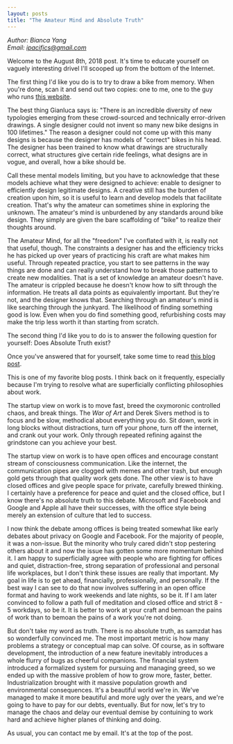 ```yaml
---
layout: posts
title: "The Amateur Mind and Absolute Truth"
---
```

*Author: Bianca Yang*<br>
*Email: <a href="mailto:ipacifics@gmail.com?subject=Hello from the XDRT Blog">ipacifics@gmail.com</a>*<br>

Welcome to the August 8th, 2018 post. It's time to educate yourself on vaguely
interesting drivel I'll scooped up from the bottom of the Internet.

The first thing I'd like you do is to try to draw a bike from memory. When
you're done, scan it and send out two copies: one to me, one to the guy who
runs [this website](http://www.gianlucagimini.it/prototypes/velocipedia.html).

The best thing Gianluca says is: "There is an incredible diversity of new
typologies emerging from these crowd-sourced and technically error-driven
drawings. A single designer could not invent so many new bike designs in 100
lifetimes." The reason a designer could not come up with this many designs
is because the designer has models of "correct" bikes in his head. The
designer has been trained to know what drawings are structurally correct, what
structures give certain ride feelings, what designs are in vogue, and overall,
how a bike should be.

Call these mental models limiting, but you have to acknowledge that these
models achieve what they were designed to achieve: enable to designer to
efficiently design legitimate designs. A creative still has the burden of
creation upon him, so it is useful to learn and develop models that facilitate
creation. That's why the amateur can sometimes shine in exploring the unknown.
The amateur's mind is unburdened by any standards around bike design. They
simply are given the bare scaffolding of "bike" to realize their thoughts
around.

The Amateur Mind, for all the "freedom" I've conflated with it, is really
not that useful, though. The constraints a designer has and the efficiency
tricks he has picked up over years of practicing his craft are what makes
him useful. Through repeated practice, you start to see patterns in the way
things are done and can really understand how to break those patterns to create
new modalities. That is a set of knowledge an amateur doesn't have. The
amateur is crippled because he doesn't know how to sift through the
information. He treats all data points as equivalently important. But they're
not, and the designer knows that. Searching through an amateur's mind is like
searching through the junkyard. The likelihood of finding something good is
low. Even when you do find something good, refurbishing costs may make the
trip less worth it than starting from scratch.


The second thing I'd like you to do is to answer the following question
for yourself: Does Absolute Truth exist?

Once you've answered that for yourself, take some time to read
[this blog post](https://samzdat.com/2018/05/31/science-cannot-count-to-red-thats-probably-fine/).

This is one of my favorite blog posts. I think back on it frequently,
especially because I'm trying to resolve what are superficially conflicting
philosophies about work.

The startup view on work is to move fast, breed the oxymoronic controlled
chaos, and break things. The _War of Art_ and Derek Sivers method is to focus
and be slow, methodical about everything you do. Sit down, work in long blocks
without distractions, turn off your phone, turn off the internet, and crank
out your work. Only through repeated refining against the grindstone can you
achieve your best.

The startup view on work is to have open offices and encourage constant stream
of consciousness communication. Like the internet, the communication pipes
are clogged with memes and other trash, but enough gold gets through that
quality work gets done. The other view is to have closed offices and give
people space for private, carefully brewed thinking. I certainly have a
preference for peace and quiet and the closed office, but I know there's no
absolute truth to this debate. Microsoft and Facebook and Google and Apple
all have their successes, with the office style being merely an extension
of culture that led to success.

I now think the debate among offices is being treated somewhat like early
debates about privacy on Google and Facebook. For the
majority of people, it was a non-issue. But the minority who truly cared
didn't stop pestering others about it and now the issue has gotten some
more momentum behind it. I am happy to superficially agree with people who
are fighting for offices and quiet, distraction-free, strong separation of
professional and personal life workplaces, but I don't think these issues are
really that important. My goal in life is to get ahead, financially,
professionally, and personally. If the best way I can see to do that now
involves suffering in an open office format and having to work weekends and
late nights, so be it. If I am later convinced to follow a path full of
meditation and closed office and strict 8 - 5 workdays, so be it. It is
better to work at your craft and bemoan the pains of work than to bemoan
the pains of a work you're not doing.

But don't take my word as truth. There is no absolute truth, as samzdat has
so wonderfully convinced me. The most important metric is how many problems
a strategy or conceptual map can solve. Of course, as in software development,
the introduction of a new feature inevitably introduces a whole flurry of
bugs as cheerful companions. The financial system introduced a formalized
system for pursuing and managing greed, so we ended up with the massive
problem of how to grow more, faster, better. Industrialization brought with it
massive population growth and environmental consequences. It's a beautiful
world we're in. We've managed to make it more beautiful and more ugly over the
years, and we're going to have to pay for our debts, eventually. But for now,
let's try to manage the chaos and delay our eventual demise by contuining to
work hard and achieve higher planes of thinking and doing.

As usual, you can contact me by email. It's at the top of the post.
